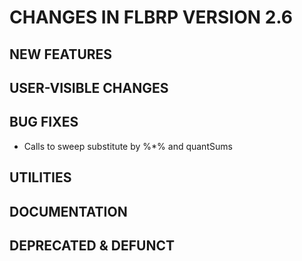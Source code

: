 # CHANGES IN FLBRP VERSION 2.6

## NEW FEATURES

## USER-VISIBLE CHANGES

## BUG FIXES
- Calls to sweep substitute by %*% and quantSums

## UTILITIES

## DOCUMENTATION

## DEPRECATED & DEFUNCT
